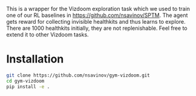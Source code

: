 This is a wrapper for the Vizdoom exploration task which we used to train one of our RL baselines in https://github.com/nsavinov/SPTM. The agent gets reward for collecting invisible healthkits and thus learns to explore. There are 1000 healthkits initially, they are not replenishable.
Feel free to extend it to other Vizdoom tasks.

# Installation
```bash
git clone https://github.com/nsavinov/gym-vizdoom.git
cd gym-vizdoom
pip install -e .
```
